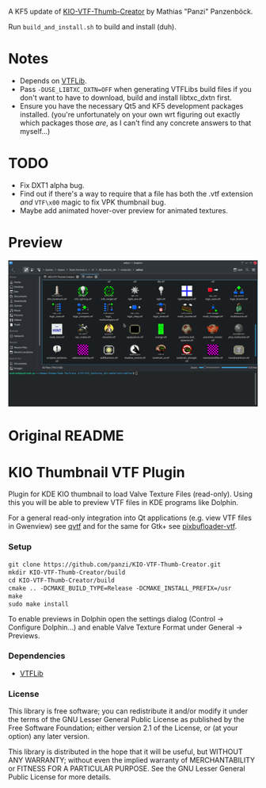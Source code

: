 A KF5 update of [KIO-VTF-Thumb-Creator](https://github.com/panzi/KIO-VTF-Thumb-Creator) by Mathias "Panzi" Panzenböck.

Run `build_and_install.sh` to build and install (duh).

Notes
========================
- Depends on [VTFLib](https://github.com/panzi/VTFLib).
- Pass `-DUSE_LIBTXC_DXTN=OFF` when generating VTFLibs build files if you don't want to have to download, build and install libtxc_dxtn first.
- Ensure you have the necessary Qt5 and KF5 development packages installed. (you're unfortunately on your own wrt figuring out exactly which packages those *are*, as I can't find any concrete answers to that myself...)

TODO
========================
- Fix DXT1 alpha bug.
- Find out if there's a way to require that a file has both the .vtf extension *and* `VTF\x00` magic to fix VPK thumbnail bug.
- Maybe add animated hover-over preview for animated textures.

Preview
========================
![preview](https://raw.githubusercontent.com/AndrewBetson/KIO-VTF-Thumb-Creator/master/img/vtfthumbcreator_preview.png)

Original README
========================

KIO Thumbnail VTF Plugin
========================

Plugin for KDE KIO thumbnail to load Valve Texture Files (read-only).
Using this you will be able to preview VTF files in KDE programs like Dolphin.

For a general read-only integration into Qt applications (e.g. view VTF files in
Gwenview) see [qvtf](https://github.com/panzi/qvtf) and for the same for Gtk+ see
[pixbufloader-vtf](https://github.com/panzi/pixbufloader-vtf).

### Setup

	git clone https://github.com/panzi/KIO-VTF-Thumb-Creator.git
	mkdir KIO-VTF-Thumb-Creator/build
	cd KIO-VTF-Thumb-Creator/build
	cmake .. -DCMAKE_BUILD_TYPE=Release -DCMAKE_INSTALL_PREFIX=/usr
	make
	sudo make install

To enable previews in Dolphin open the settings dialog (Control -> Configure
Dolphin...) and enable Valve Texture Format under General -> Previews.

### Dependencies

 * [VTFLib](https://github.com/panzi/VTFLib)

### License

This library is free software; you can redistribute it and/or
modify it under the terms of the GNU Lesser General Public
License as published by the Free Software Foundation; either
version 2.1 of the License, or (at your option) any later version.

This library is distributed in the hope that it will be useful,
but WITHOUT ANY WARRANTY; without even the implied warranty of
MERCHANTABILITY or FITNESS FOR A PARTICULAR PURPOSE.  See the GNU
Lesser General Public License for more details.
